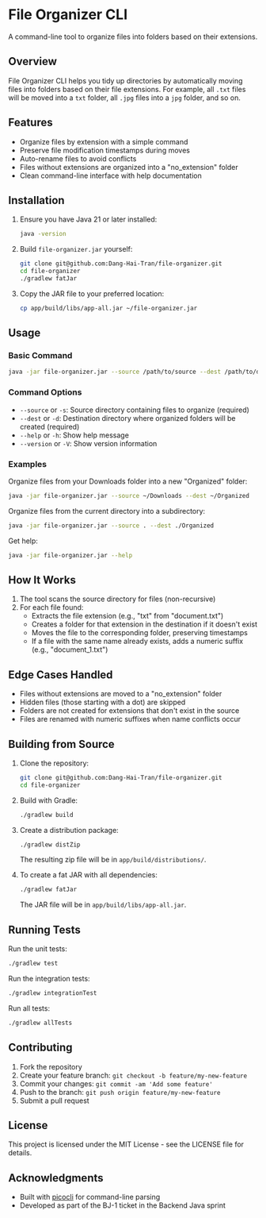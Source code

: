 # File Organizer CLI

A command-line tool to organize files into folders based on their extensions.

## Overview

File Organizer CLI helps you tidy up directories by automatically moving files into folders based on their file extensions. For example, all `.txt` files will be moved into a `txt` folder, all `.jpg` files into a `jpg` folder, and so on.

## Features

- Organize files by extension with a simple command
- Preserve file modification timestamps during moves
- Auto-rename files to avoid conflicts
- Files without extensions are organized into a "no_extension" folder
- Clean command-line interface with help documentation

## Installation

1. Ensure you have Java 21 or later installed:
   ```bash
   java -version
   ```

2. Build `file-organizer.jar` yourself:
   ```bash
   git clone git@github.com:Dang-Hai-Tran/file-organizer.git
   cd file-organizer
   ./gradlew fatJar
   ```

3. Copy the JAR file to your preferred location:
   ```bash
   cp app/build/libs/app-all.jar ~/file-organizer.jar
   ```

## Usage

### Basic Command

```bash
java -jar file-organizer.jar --source /path/to/source --dest /path/to/destination
```

### Command Options

- `--source` or `-s`: Source directory containing files to organize (required)
- `--dest` or `-d`: Destination directory where organized folders will be created (required)
- `--help` or `-h`: Show help message
- `--version` or `-V`: Show version information

### Examples

Organize files from your Downloads folder into a new "Organized" folder:
```bash
java -jar file-organizer.jar --source ~/Downloads --dest ~/Organized
```

Organize files from the current directory into a subdirectory:
```bash
java -jar file-organizer.jar --source . --dest ./Organized
```

Get help:
```bash
java -jar file-organizer.jar --help
```

## How It Works

1. The tool scans the source directory for files (non-recursive)
2. For each file found:
   - Extracts the file extension (e.g., "txt" from "document.txt")
   - Creates a folder for that extension in the destination if it doesn't exist
   - Moves the file to the corresponding folder, preserving timestamps
   - If a file with the same name already exists, adds a numeric suffix (e.g., "document_1.txt")

## Edge Cases Handled

- Files without extensions are moved to a "no_extension" folder
- Hidden files (those starting with a dot) are skipped
- Folders are not created for extensions that don't exist in the source
- Files are renamed with numeric suffixes when name conflicts occur

## Building from Source

1. Clone the repository:
   ```bash
   git clone git@github.com:Dang-Hai-Tran/file-organizer.git
   cd file-organizer
   ```

2. Build with Gradle:
   ```bash
   ./gradlew build
   ```

3. Create a distribution package:
   ```bash
   ./gradlew distZip
   ```
   The resulting zip file will be in `app/build/distributions/`.

4. To create a fat JAR with all dependencies:
   ```bash
   ./gradlew fatJar
   ```
   The JAR file will be in `app/build/libs/app-all.jar`.

## Running Tests

Run the unit tests:
```bash
./gradlew test
```

Run the integration tests:
```bash
./gradlew integrationTest
```

Run all tests:
```bash
./gradlew allTests
```

## Contributing

1. Fork the repository
2. Create your feature branch: `git checkout -b feature/my-new-feature`
3. Commit your changes: `git commit -am 'Add some feature'`
4. Push to the branch: `git push origin feature/my-new-feature`
5. Submit a pull request

## License

This project is licensed under the MIT License - see the LICENSE file for details.

## Acknowledgments

- Built with [picocli](https://picocli.info/) for command-line parsing
- Developed as part of the BJ-1 ticket in the Backend Java sprint
